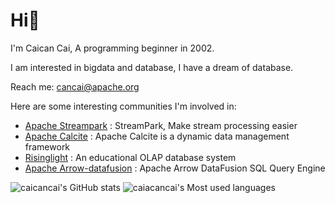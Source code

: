 # Hi👋
I'm Caican Cai, A programming beginner in 2002.

I am interested in bigdata and database, I have a dream of database.

Reach me: cancai@apache.org

Here are some interesting communities I'm involved in:

- [Apache Streampark](https://github.com/apache/incubator-streampark) : StreamPark, Make stream processing easier
- [Apache Calcite](https://github.com/apache/calcite) : Apache Calcite is a dynamic data management framework
- [Risinglight](https://github.com/risinglightdb/risinglight) : An educational OLAP database system
- [Apache Arrow-datafusion](https://github.com/apache/arrow-datafusion) : Apache Arrow DataFusion SQL Query Engine
  
![caicancai's GitHub stats](https://github-readme-stats.vercel.app/api?username=caicancai)
![caiacancai's Most used languages](https://github-readme-stats.vercel.app/api/top-langs/?username=caicancai&layout=compact&hide_border=true&langs_count=10)


